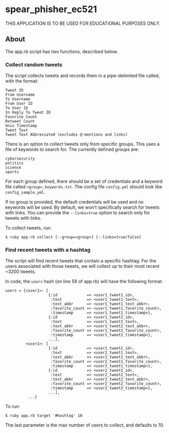 # spear_phisher_ec521

THIS APPLICATION IS TO BE USED FOR EDUCATIONAL PURPOSES ONLY.

## About

The app.rb script has two functions, described below.

### Collect random tweets

The script collects tweets and records them in a pipe-delimited file called, with the format:

    Tweet ID
    From Username
    To Username
    From User ID
    To User ID
    In Reply To Tweet ID
    Favorite Count
    Retweet Count
    Unix Timestamp
    Tweet Text
    Tweet Text Abbreviated (excludes @-mentions and links)

There is an option to collect tweets only from specific groups. This uses a file of keywords to search for. The currently defined groups are:

    cybersecurity
    politics
    science
    sports

For each group defined, there should be a set of credentials and a keyword file called `<group>_keywords.txt`. The config file `config.yml` should look like `config_sample.yml`.

If no group is provided, the default credentials will be used and no keywords will be used. By default, we won't specifically search for tweets with links. You can provide the `--links=true` option to search only for tweets with links.

To collect tweets, run:

    $ ruby app.rb collect [--group=<group>] [--links=true/false]

### Find recent tweets with a hashtag

The script will find recent tweets that contain a specific hashtag. For the users associated with those tweets, we will collect up to their most recent ~3200 tweets.

In code, the `users` hash (on line 59 of app.rb) will have the following format:

    users = {<user1>: [
                       {:id             => <user1_tweet1_id>,
                        :text           => <user1_tweet1_text>,
                        :text_abbr      => <user1_tweet1_text_abbr>,
                        :favorite_count => <user1_tweet1_favorite_count>,
                        :timestamp      => <user1_tweet1_timestamp>},
                       {:id             => <user1_tweet2_id>,
                        :text           => <user1_tweet2_text>,
                        :text_abbr      => <user1_tweet2_text_abbr>,
                        :favorite_count => <user1_tweet2_favorite_count>,
                        :timestamp      => <user1_tweet2_timestamp>},
                       ...],
             <user1>: [
                       {:id             => <user2_tweet1_id>,
                        :text           => <user2_tweet1_text>,
                        :text_abbr      => <user2_tweet1_text_abbr>,
                        :favorite_count => <user2_tweet1_favorite_count>,
                        :timestamp      => <user2_tweet1_timestamp>},
                       {:id             => <user2_tweet2_id>,
                        :text           => <user2_tweet2_text>,
                        :text_abbr      => <user2_tweet2_text_abbr>,
                        :favorite_count => <user2_tweet2_favorite_count>,
                        :timestamp      => <user2_tweet2_timestamp>},
                       ...],
              ...}

To run:

    $ ruby app.rb target '#hashtag' 10

The last parameter is the max number of users to collect, and defaults to 10.
